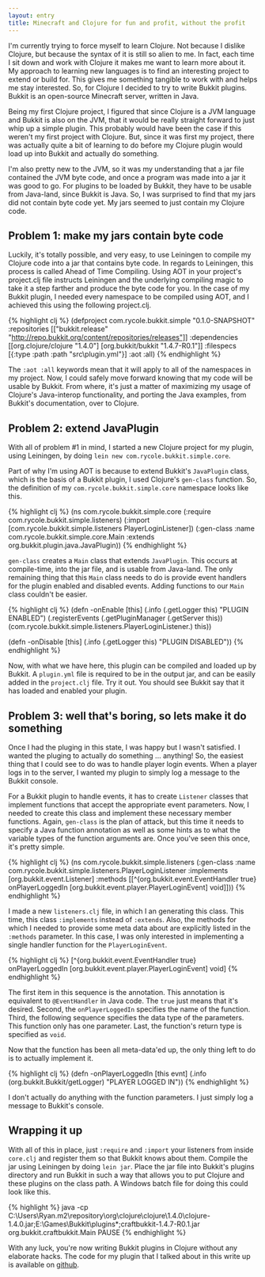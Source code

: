 ```yaml
---
layout: entry
title: Minecraft and Clojure for fun and profit, without the profit
---
```

I'm currently trying to force myself to learn Clojure. Not because I dislike Clojure, but because the syntax of it is still so alien to me. In fact, each time I sit down and work with Clojure it makes me want to learn more about it. My approach to learning new languages is to find an interesting project to extend or build for. This gives me something tangible to work with and helps me stay interested. So, for Clojure I decided to try to write Bukkit plugins. Bukkit is an open-source Minecraft server, written in Java.

Being my first Clojure project, I figured that since Clojure is a JVM language and Bukkit is also on the JVM, that it would be really straight forward to just whip up a simple plugin. This probably would have been the case if this weren't my first project with Clojure. But, since it was first my project, there was actually quite a bit of learning to do before my Clojure plugin would load up into Bukkit and actually do something.

I'm also pretty new to the JVM, so it was my understanding that a jar file contained the JVM byte code, and once a program was made into a jar it was good to go. For plugins to be loaded by Bukkit, they have to be usable from Java-land, since Bukkit is Java. So, I was surprised to find that my jars did not contain byte code yet. My jars seemed to just contain my Clojure code.

## Problem 1: make my jars contain byte code

Luckily, it's totally possible, and very easy, to use Leiningen to compile my Clojure code into a jar that contains byte code. In regards to Leiningen, this process is called Ahead of Time Compiling. Using AOT in your project's project.clj file instructs Leiningen and the underlying compiling magic to take it a step farther and produce the byte code for you. In the case of my Bukkit plugin, I needed every namespace to be compiled using AOT, and I achieved this using the following project.clj.

{% highlight clj %}
(defproject com.rycole.bukkit.simple "0.1.0-SNAPSHOT"
  :repositories [["bukkit.release" "http://repo.bukkit.org/content/repositories/releases"]]
  :dependencies [[org.clojure/clojure "1.4.0"]
                 [org.bukkit/bukkit "1.4.7-R0.1"]]
  :filespecs [{:type :path :path "src\\plugin.yml"}]
  :aot :all)
{% endhighlight %}

The `:aot :all` keywords mean that it will apply to all of the namespaces in my project. Now, I could safely move forward knowing that my code will be usable by Bukkit. From where, it's just a matter of maximizing my usage of Clojure's Java-interop functionality, and porting the Java examples, from Bukkit's documentation, over to Clojure.

## Problem 2: extend JavaPlugin

With all of problem #1 in mind, I started a new Clojure project for my plugin, using Leiningen, by doing `lein new com.rycole.bukkit.simple.core`.

Part of why I'm using AOT is because to extend Bukkit's `JavaPlugin` class, which is the basis of a Bukkit plugin, I used Clojure's `gen-class` function. So, the definition of my `com.rycole.bukkit.simple.core` namespace looks like this.

{% highlight clj %}
(ns com.rycole.bukkit.simple.core
  (:require com.rycole.bukkit.simple.listeners)
  (:import [com.rycole.bukkit.simple.listeners PlayerLoginListener])
  (:gen-class :name com.rycole.bukkit.simple.core.Main
              :extends org.bukkit.plugin.java.JavaPlugin))
{% endhighlight %}

`gen-class` creates a `Main` class that extends `JavaPlugin`. This occurs at compile-time, into the jar file, and is usable from Java-land. The only remaining thing that this `Main` class needs to do is provide event handlers for the plugin enabled and disabled events. Adding functions to our `Main` class couldn't be easier.

{% highlight clj %}
(defn -onEnable [this]
  (.info (.getLogger this) "PLUGIN ENABLED")
  (.registerEvents (.getPluginManager (.getServer this)) (com.rycole.bukkit.simple.listeners.PlayerLoginListener.) this))

(defn -onDisable [this]
  (.info (.getLogger this) "PLUGIN DISABLED"))
{% endhighlight %}

Now, with what we have here, this plugin can be compiled and loaded up by Bukkit. A `plugin.yml` file is required to be in the output jar, and can be easily added in the `project.clj` file. Try it out. You should see Bukkit say that it has loaded and enabled your plugin.

## Problem 3: well that's boring, so lets make it do something

Once I had the pluging in this state, I was happy but I wasn't satisfied. I wanted the pluging to actually do something ... anything! So, the easiest thing that I could see to do was to handle player login events. When a player logs in to the server, I wanted my plugin to simply log a message to the Bukkit console.

For a Bukkit plugin to handle events, it has to create `Listener` classes that implement functions that accept the appropriate event parameters. Now, I needed to create this class and implement these necessary member functions. Again, `gen-class` is the plan of attack, but this time it needs to specify a Java function annotation as well as some hints as to what the variable types of the function arguments are. Once you've seen this once, it's pretty simple.

{% highlight clj %}
(ns com.rycole.bukkit.simple.listeners
  (:gen-class :name com.rycole.bukkit.simple.listeners.PlayerLoginListener
              :implements [org.bukkit.event.Listener]
              :methods [[^{org.bukkit.event.EventHandler true} onPlayerLoggedIn [org.bukkit.event.player.PlayerLoginEvent] void]]))
{% endhighlight %}

I made a new `listeners.clj` file, in which I an generating this class. This time, this class `:implements` instead of `:extends`. Also, the methods for which I needed to provide some meta data about are explicitly listed in the `:methods` parameter. In this case, I was only interested in implementing a single handler function for the `PlayerLoginEvent`.

{% highlight clj %}
[^{org.bukkit.event.EventHandler true} onPlayerLoggedIn [org.bukkit.event.player.PlayerLoginEvent] void]
{% endhighlight %}

The first item in this sequence is the annotation. This annotation is equivalent to `@EventHandler` in Java code. The `true` just means that it's desired. Second, the `onPlayerLoggedIn` specifies the name of the function. Third, the following sequence specifies the data type of the parameters. This function only has one parameter. Last, the function's return type is specified as `void`.

Now that the function has been all meta-data'ed up, the only thing left to do is to actually implement it.

{% highlight clj %}
(defn -onPlayerLoggedIn [this evnt]
  (.info (org.bukkit.Bukkit/getLogger) "PLAYER LOGGED IN"))
{% endhighlight %}

I don't actually do anything with the function parameters. I just simply log a message to Bukkit's console.

## Wrapping it up

With all of this in place, just `:require` and `:import` your listeners from inside `core.clj` and register them so that Bukkit knows about them. Compile the jar using Leiningen by doing `lein jar`. Place the jar file into Bukkit's plugins directory and run Bukkit in such a way that allows you to put Clojure and these plugins on the class path. A Windows batch file for doing this could look like this.

{% highlight %}
java -cp C:\Users\Ryan\.m2\repository\org\clojure\clojure\1.4.0\clojure-1.4.0.jar;E:\Games\Bukkit\plugins\*;craftbukkit-1.4.7-R0.1.jar org.bukkit.craftbukkit.Main
PAUSE
{% endhighlight %}

With any luck, you're now writing Bukkit plugins in Clojure without any elaborate hacks. The code for my plugin that I talked about in this write up is available on [github](https://github.com/ryancole/com.rycole.bukkit.simple).